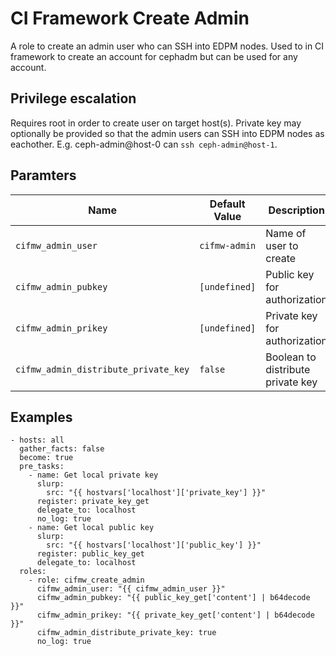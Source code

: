 # CI Framework Create Admin

A role to create an admin user who can SSH into EDPM nodes. Used to
in CI framework to create an account for cephadm but can be used for
any account.

## Privilege escalation

Requires root in order to create user on target host(s). Private key
may optionally be provided so that the admin users can SSH into EDPM
nodes as eachother. E.g. ceph-admin@host-0 can `ssh ceph-admin@host-1`.

## Paramters

| Name              | Default Value       | Description           |
|-------------------|---------------------|-----------------------|
| `cifmw_admin_user` | `cifmw-admin`     | Name of user to create|
| `cifmw_admin_pubkey` | `[undefined]`     | Public key for authorization|
| `cifmw_admin_prikey` | `[undefined]`     | Private key for authorization|
| `cifmw_admin_distribute_private_key` | `false`     | Boolean to distribute private key|

## Examples

```
- hosts: all
  gather_facts: false
  become: true
  pre_tasks:
    - name: Get local private key
      slurp:
        src: "{{ hostvars['localhost']['private_key'] }}"
      register: private_key_get
      delegate_to: localhost
      no_log: true
    - name: Get local public key
      slurp:
        src: "{{ hostvars['localhost']['public_key'] }}"
      register: public_key_get
      delegate_to: localhost
  roles:
    - role: cifmw_create_admin
      cifmw_admin_user: "{{ cifmw_admin_user }}"
      cifmw_admin_pubkey: "{{ public_key_get['content'] | b64decode }}"
      cifmw_admin_prikey: "{{ private_key_get['content'] | b64decode }}"
      cifmw_admin_distribute_private_key: true
      no_log: true
```
